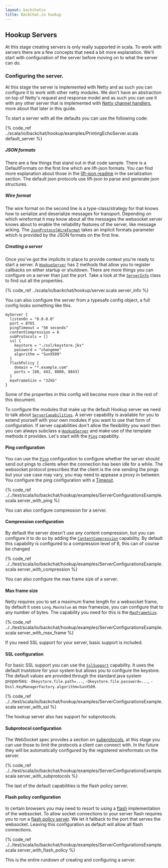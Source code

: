 ```yaml
---
layout: backchatio
title: BackChat.io hookup
---
```

## Hookup Servers

At this stage creating servers is only really supported in scala.  To work with servers there are a few concepts that need a bit more explanation.  We'll start with configuration of the server before moving on to what the server can do.

### Configuring the server.
At this stage the server is implemented with Netty and as such you can configure it to work with other netty modules.
We don't have an abstraction on top of Netty's request and response model and as such you can use it with any other server that is implemented with [Netty channel handlers](http://netty.io/docs/stable/api/org/jboss/netty/channel/SimpleChannelHandler.html), more about that later in this guide.

To start a server with all the defaults you can use the following code: 

{% code_ref ../scala/io/backchat/hookup/examples/PrintingEchoServer.scala default_server %}

##### JSON formats
There are a few things that stand out in that code sample. There is a DefaultFormats on the first line which are lift-json formats. You can find more explanation about those in the [lift-json readme](https://github.com/lift/framework/tree/master/core/json#serialization) in the serialization section. The default json protocols use lift-json to parse and generate json structures.

##### Wire format
The wire format on the second line is a type-class/strategy for that knows how to serialize and deserialize messages for transport. Depending on which wireformat it may know about all the messages the websocket server knows about to enable the reliabillity features of the server, like message acking.  The [`JsonProtocolWireFormat`](http://backchatio.github.com/hookup/scaladoc/#io.backchat.hookup.JsonProtocolWireFormat) takes an implicit formats parameter which is provided by the JSON formats on the first line.

##### Creating a server
Once you've got the implicits in place to provide context you're ready to start a server. A [`HookupServer`](http://backchatio.github.com/hookup/scaladoc/#io.backchat.hookup.HookupServer) has 2 methods that allow you to register callbacks on either startup or shutdown. There are more things you can configure on a server than just the port. Take a look at the [`ServerInfo`]() class to find out all the properties.

{% code_ref ../scala/io/backchat/hookup/server.scala server_info %}

You can also configure the server from a typesafe config object, a full config looks something like this.

```
myServer {
  listenOn = "0.0.0.0"
  port = 8765
  pingTimeout = "50 seconds"
  contentCompression = 6
  subProtocols = []
  ssl {
    keystore = "./ssl/keystore.jks"
    password = "changeme"
    algorithm = "SunX509"
  }
  flashPolicy {
    domain = "*.example.com"
    ports = [80, 443, 8080, 8843]
  }
  maxFrameSize = "32kb"
}
```

Some of the properties in this config will become more clear in the rest of this document.

To configure the modules that make up the default Hookup server we need to talk about [`ServerCapabilities`](http://backchatio.github.com/hookup/scaladoc/#io.backchat.hookup.ServerCapability). A server capability is available for you to extend yourself with your own modules if you want to use that form of configuration. If server capabilities don't allow the flexibillity you want then you can always subclass a [`HookupServer`](http://backchatio.github.com/hookup/scaladoc/#io.backchat.hookup.HookupServer) and make use of the template methods it provides. Let's start with the [`Ping`](http://backchatio.github.com/hookup/scaladoc/#io.backchat.hookup.Ping) capability.

#### Ping configuration

You can use the [`Ping`](http://backchatio.github.com/hookup/scaladoc/#io.backchat.hookup.Ping) configuration to configure whether the server should send out pings to clients when the connection has been idle for a while. The websocket protocol prescribes that the client is the one sending the pings but your use case may vary, you may need to appease a proxy in between. You configure the ping configuration with a [Timeout](http://doc.akka.io/api/akka/2.0.1/#akka.util.Timeout).

{% code_ref ../../test/scala/io/backchat/hookup/examples/ServerConfigurationsExample.scala server_with_ping %}

You can also configure compression for a server.

#### Compression configuration

By default the server doesn't use any content compression, but you can configure it to do so by adding the [`ContentCompression`](http://backchatio.github.com/hookup/scaladoc/#io.backchat.hookup.ContentCompression) capability. By default this capability is configured to a compression level of 6, this can of course be changed

{% code_ref ../../test/scala/io/backchat/hookup/examples/ServerConfigurationsExample.scala server_with_compression %}

You can also configure the max frame size of a server.

#### Max frame size

Netty requires you to set a maximum frame length for a websocket frame, by default it uses `Long.MaxValue` as max framesize, you can configure that to any number of bytes. The capability you need for this is the [`MaxFrameSize`](http://backchatio.github.com/hookup/scaladoc/#io.backchat.hookup.MaxFrameSize).

{% code_ref ../../test/scala/io/backchat/hookup/examples/ServerConfigurationsExample.scala server_with_max_frame %}

If you need SSL support for your server, basic support is included.

#### SSL configuration

For basic SSL support you can use the [`SslSupport`](http://backchatio.github.com/hookup/scaladoc/#io.backchat.hookup.SslSupport) capability. It uses the default truststore for your system but allows you to configure the keystore. The  default values are provided through the standard java system properties: `-Dkeystore.file.path=...`, `-Dkeystore.file.password=...`, `-Dssl.KeyManagerFactory.algorithm=SunX509`.

{% code_ref ../../test/scala/io/backchat/hookup/examples/ServerConfigurationsExample.scala server_with_ssl %}

The hookup server also has support for subprotocols.

#### Subprotocol configuration

The WebSocket spec provides a section on [subprotocols](http://tools.ietf.org/html/rfc6455#section-1.9), at this stage you can use those to limit the protocols a client can connect with. In the future they will be automatically configured by the registered wireformats on the server.

{% code_ref ../../test/scala/io/backchat/hookup/examples/ServerConfigurationsExample.scala server_with_subprotocols %}

The last of the default capabilities is the flash policy server.

#### Flash policy configuration

In certain browsers you may need to resort to using a [flash](https://github.com/gimite/web-socket-js) implementation of the websocket. To allow socket connections to your server flash requires you to run a [flash policy server](http://www.adobe.com/devnet/flashplayer/articles/socket_policy_files.html). We let it fallback to the port that serves the websocket. 
Leaving this configuration as default will allow all flash connections.

{% code_ref ../../test/scala/io/backchat/hookup/examples/ServerConfigurationsExample.scala server_with_flash_policy %}

This is the entire rundown of creating and configuring a server.




